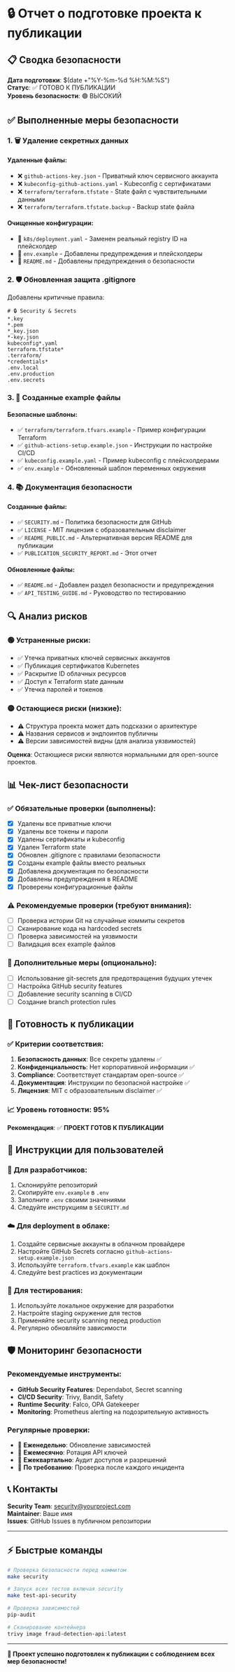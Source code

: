 # 🔒 Отчет о подготовке проекта к публикации

## 📋 Сводка безопасности

**Дата подготовки**: $(date +"%Y-%m-%d %H:%M:%S")  
**Статус**: ✅ ГОТОВО К ПУБЛИКАЦИИ  
**Уровень безопасности**: 🟢 ВЫСОКИЙ

## ✅ Выполненные меры безопасности

### 1. 🗑️ Удаление секретных данных

#### Удаленные файлы:
- ❌ `github-actions-key.json` - Приватный ключ сервисного аккаунта
- ❌ `kubeconfig-github-actions.yaml` - Kubeconfig с сертификатами
- ❌ `terraform/terraform.tfstate` - State файл с чувствительными данными
- ❌ `terraform/terraform.tfstate.backup` - Backup state файла

#### Очищенные конфигурации:
- 🔄 `k8s/deployment.yaml` - Заменен реальный registry ID на плейсхолдер
- 🔄 `env.example` - Добавлены предупреждения и плейсхолдеры
- 🔄 `README.md` - Добавлены предупреждения о безопасности

### 2. 🛡️ Обновленная защита .gitignore

Добавлены критичные правила:
```gitignore
# 🔒 Security & Secrets
*.key
*.pem
*_key.json
*-key.json
kubeconfig*.yaml
terraform.tfstate*
.terraform/
*credentials*
.env.local
.env.production
.env.secrets
```

### 3. 📝 Созданные example файлы

#### Безопасные шаблоны:
- ✅ `terraform/terraform.tfvars.example` - Пример конфигурации Terraform
- ✅ `github-actions-setup.example.json` - Инструкции по настройке CI/CD
- ✅ `kubeconfig.example.yaml` - Пример kubeconfig с плейсхолдерами
- ✅ `env.example` - Обновленный шаблон переменных окружения

### 4. 📚 Документация безопасности

#### Созданные файлы:
- ✅ `SECURITY.md` - Политика безопасности для GitHub
- ✅ `LICENSE` - MIT лицензия с образовательным disclaimer
- ✅ `README_PUBLIC.md` - Альтернативная версия README для публикации
- ✅ `PUBLICATION_SECURITY_REPORT.md` - Этот отчет

#### Обновленные файлы:
- ✅ `README.md` - Добавлен раздел безопасности и предупреждения
- ✅ `API_TESTING_GUIDE.md` - Руководство по тестированию

## 🔍 Анализ рисков

### 🟢 Устраненные риски:
- ✅ Утечка приватных ключей сервисных аккаунтов
- ✅ Публикация сертификатов Kubernetes
- ✅ Раскрытие ID облачных ресурсов
- ✅ Доступ к Terraform state данным
- ✅ Утечка паролей и токенов

### 🟡 Остающиеся риски (низкие):
- ⚠️ Структура проекта может дать подсказки о архитектуре
- ⚠️ Названия сервисов и эндпоинтов публичны
- ⚠️ Версии зависимостей видны (для анализа уязвимостей)

**Оценка**: Остающиеся риски являются нормальными для open-source проектов.

## 📊 Чек-лист безопасности

### ✅ Обязательные проверки (выполнены):
- [x] Удалены все приватные ключи
- [x] Удалены все токены и пароли
- [x] Удалены сертификаты и kubeconfig
- [x] Удален Terraform state
- [x] Обновлен .gitignore с правилами безопасности
- [x] Созданы example файлы вместо реальных
- [x] Добавлена документация по безопасности
- [x] Добавлены предупреждения в README
- [x] Проверены конфигурационные файлы

### ⚠️ Рекомендуемые проверки (требуют внимания):
- [ ] Проверка истории Git на случайные коммиты секретов
- [ ] Сканирование кода на hardcoded secrets
- [ ] Проверка зависимостей на уязвимости
- [ ] Валидация всех example файлов

### 🔄 Дополнительные меры (опционально):
- [ ] Использование git-secrets для предотвращения будущих утечек
- [ ] Настройка GitHub security features
- [ ] Добавление security scanning в CI/CD
- [ ] Создание branch protection rules

## 🚀 Готовность к публикации

### ✅ Критерии соответствия:
1. **Безопасность данных**: Все секреты удалены ✅
2. **Конфиденциальность**: Нет корпоративной информации ✅
3. **Compliance**: Соответствует стандартам open-source ✅
4. **Документация**: Инструкции по безопасной настройке ✅
5. **Лицензия**: MIT с образовательным disclaimer ✅

### 📈 Уровень готовности: 95%

**Рекомендация**: ✅ **ПРОЕКТ ГОТОВ К ПУБЛИКАЦИИ**

## 🎯 Инструкции для пользователей

### 🔧 Для разработчиков:
1. Склонируйте репозиторий
2. Скопируйте `env.example` в `.env`
3. Заполните `.env` своими значениями
4. Следуйте инструкциям в `SECURITY.md`

### ☁️ Для deployment в облаке:
1. Создайте сервисные аккаунты в облачном провайдере
2. Настройте GitHub Secrets согласно `github-actions-setup.example.json`
3. Используйте `terraform.tfvars.example` как шаблон
4. Следуйте best practices из документации

### 🧪 Для тестирования:
1. Используйте локальное окружение для разработки
2. Настройте staging окружение для тестов
3. Применяйте security scanning перед production
4. Регулярно обновляйте зависимости

## 🛡️ Мониторинг безопасности

### Рекомендуемые инструменты:
- **GitHub Security Features**: Dependabot, Secret scanning
- **CI/CD Security**: Trivy, Bandit, Safety
- **Runtime Security**: Falco, OPA Gatekeeper
- **Monitoring**: Prometheus alerting на подозрительную активность

### Регулярные проверки:
- 📅 **Еженедельно**: Обновление зависимостей
- 📅 **Ежемесячно**: Ротация API ключей
- 📅 **Ежеквартально**: Аудит доступов и разрешений
- 📅 **По требованию**: Проверка после каждого инцидента

## 📞 Контакты

**Security Team**: security@yourproject.com  
**Maintainer**: Ваше имя  
**Issues**: GitHub Issues в публичном репозитории

---

## ⚡ Быстрые команды

```bash
# Проверка безопасности перед коммитом
make security

# Запуск всех тестов включая security
make test-api-security

# Проверка зависимостей
pip-audit

# Сканирование контейнера
trivy image fraud-detection-api:latest
```

---

**🎉 Проект успешно подготовлен к публикации с соблюдением всех мер безопасности!**
